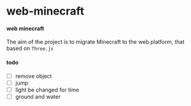 web-minecraft
========
#### web minecraft
The aim of the project is to migrate Minecraft to the web platform, that based on `Three.js`
#### todo
- [ ] remove object
- [ ] jump
- [ ] light be changed for time
- [ ] ground and water